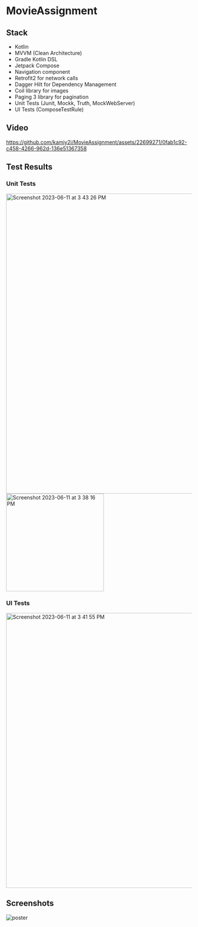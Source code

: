 # MovieAssignment
 
## Stack
- Kotlin
- MVVM (Clean Architecture)
- Gradle Kotlin DSL
- Jetpack Compose
- Navigation component
- Retrofit2 for network calls
- Dagger Hilt for Dependency Management
- Coil library for images
- Paging 3 library for pagination
- Unit Tests (Junit, Mockk, Truth, MockWebServer)
- UI Tests (ComposeTestRule)

## Video

https://github.com/kamiy2j/MovieAssignment/assets/22699271/0fab1c92-c458-4266-962d-136e51367358

## Test Results

### Unit Tests
<img width="814" alt="Screenshot 2023-06-11 at 3 43 26 PM" src="https://github.com/kamiy2j/MovieAssignment/assets/22699271/4884f77e-206e-415e-9648-037d863edfcf">
<img width="265" alt="Screenshot 2023-06-11 at 3 38 16 PM" src="https://github.com/kamiy2j/MovieAssignment/assets/22699271/7e154756-dafe-4a5b-ab80-62bf9cc728ab">

### UI Tests
<img width="746" alt="Screenshot 2023-06-11 at 3 41 55 PM" src="https://github.com/kamiy2j/MovieAssignment/assets/22699271/af868b65-fe4d-4d7e-994f-6944ae5e6739">

## Screenshots

![poster](https://github.com/kamiy2j/MovieAssignment/assets/22699271/59e98908-b301-4e78-b330-3c345f841ee6)
